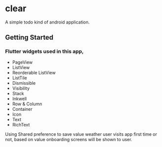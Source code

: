 # clear

A simple todo kind of android application.

## Getting Started

### **Flutter widgets used in this app,**
- PageView
- ListView
- Reorderable ListView
- ListTile
- Dismissible
- Visibility
- Stack
- Inkwell
- Row & Column
- Container
- Icon
- Text
- RichText


Using Shared preference to save value weather user visits app first time or not,
based on value onboarding screens will be shown to user.
